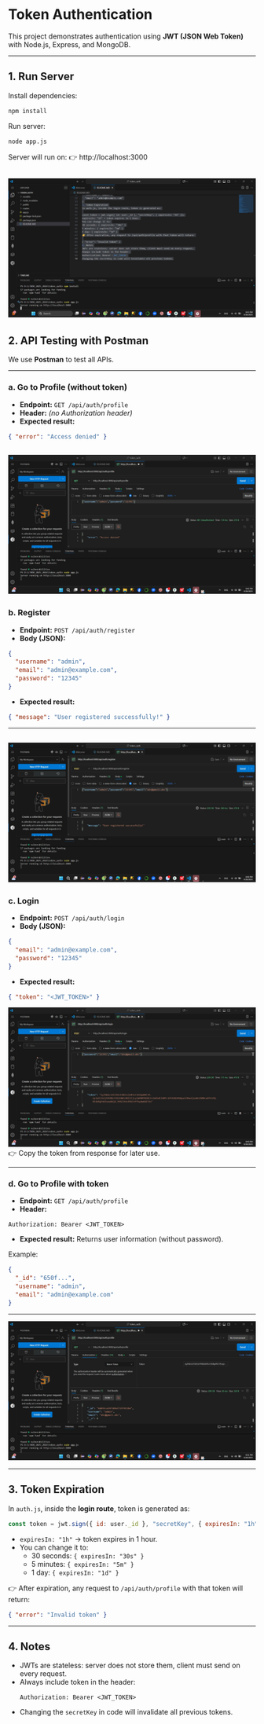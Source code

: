 # Token Authentication

This project demonstrates authentication using **JWT (JSON Web Token)** with Node.js, Express, and MongoDB.

---

## **1. Run Server**
Install dependencies:
```bash
npm install
```

Run server:
```bash
node app.js
```

Server will run on:
👉 http://localhost:3000

![alt text](public/img/runapp.js.jpg)
---

## **2. API Testing with Postman**

We use **Postman** to test all APIs.

---

### **a. Go to Profile (without token)**
- **Endpoint:** `GET /api/auth/profile`
- **Header:** *(no Authorization header)*
- **Expected result:**
```json
{ "error": "Access denied" }
```
![alt text](public/img/gotoprofile.jpg)
---


### **b. Register**
- **Endpoint:** `POST /api/auth/register`
- **Body (JSON):**
```json
{
  "username": "admin",
  "email": "admin@example.com",
  "password": "12345"
}
```
- **Expected result:**
```json
{ "message": "User registered successfully!" }
```

---
![alt text](public/img/gotoregister.jpg)
---

### **c. Login**
- **Endpoint:** `POST /api/auth/login`
- **Body (JSON):**
```json
{
  "email": "admin@example.com",
  "password": "12345"
}
```
- **Expected result:**
```json
{ "token": "<JWT_TOKEN>" }
```

![alt text](public/img/gotologin.jpg)
👉 Copy the token from response for later use.

---

### **d. Go to Profile with token**
- **Endpoint:** `GET /api/auth/profile`
- **Header:**
```
Authorization: Bearer <JWT_TOKEN>
```
- **Expected result:** Returns user information (without password).

Example:
```json
{
  "_id": "650f...",
  "username": "admin",
  "email": "admin@example.com"
}
```

---
![alt text](public/img/Gotoprofilewithtoken.jpg)

---

## **3. Token Expiration**

In `auth.js`, inside the **login route**, token is generated as:
```js
const token = jwt.sign({ id: user._id }, "secretKey", { expiresIn: "1h" });
```

- `expiresIn: "1h"` → token expires in 1 hour.
- You can change it to:
  - 30 seconds: `{ expiresIn: "30s" }`
  - 5 minutes: `{ expiresIn: "5m" }`
  - 1 day: `{ expiresIn: "1d" }`

👉 After expiration, any request to `/api/auth/profile` with that token will return:
```json
{ "error": "Invalid token" }
```

---

## **4. Notes**
- JWTs are stateless: server does not store them, client must send on every request.
- Always include token in the header:
  ```
  Authorization: Bearer <JWT_TOKEN>
  ```
- Changing the `secretKey` in code will invalidate all previous tokens.
